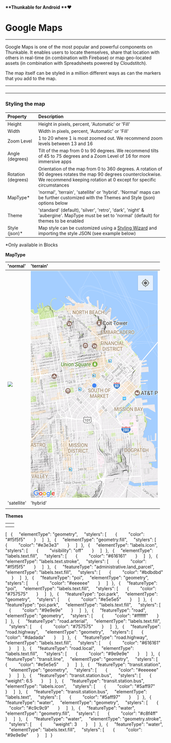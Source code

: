 #### **Thunkable for Android **❤

# Google Maps

---

Google Maps is one of the most popular and powerful components on Thunkable.  It enables users to locate themselves, share that location with others in real-time \(in combination with Firebase\) or map geo-located assets \(in combination with Spreadsheets powered by Cloudstitch\).

The map itself can be styled in a million different ways as can the markers that you add to the map.

---

### 

---

### Styling the map

| Property | Description |
| :--- | :--- |
| Height | Height in pixels, percent, 'Automatic' or 'Fill' |
| Width | Width in pixels, percent, 'Automatic' or 'Fill' |
| Zoom Level | 1 to 20 where 1 is most zoomed out.  We recommend zoom levels between 13 and 16 |
| Angle \(degrees\) | Tilt of the map from 0 to 90 degrees. We recommend tilts of 45 to 75 degrees and a Zoom Level of 16 for more immersive apps |
| Rotation \(degrees\) | Orientation of the map from 0 to 360 degrees. A rotation of 90 degrees rotates the map 90 degrees counterclockwise. We recommend keeping rotation at 0 except for specific circumstances |
| MapType\* | 'normal', 'terrain', 'satellite' or 'hybrid'. 'Normal' maps can be further customized with the Themes and Style \(json\) options below |
| Theme | 'standard' \(default\), 'silver', 'retro', 'dark', 'night' & 'aubergine'. MapType must be set to 'normal' \(default\) for themes to be enabled |
| Style \(json\)\* | Map style can be customized using a [Styling Wizard](https://mapstyle.withgoogle.com/) and importing the style JSON \(see example below\)  |

\*Only available in Blocks

**MapType**

| 'normal' | 'terrain' |
| :--- | :--- |
| ![](https://thunkable.com/reference/components/images/visualization/u3341.png) | ![](/assets/maps-terrain.png) |
| 'satellite' | 'hybrid' |
|  |  |





**Themes**

|  |  |
| :--- | :--- |
|  |  |
|  |  |

\[   {     "elementType": "geometry",     "stylers": \[       {         "color": "\#f5f5f5"       }     \]   },   {     "elementType": "geometry.fill",     "stylers": \[       {         "color": "\#e3e3e3"       }     \]   },   {     "elementType": "labels.icon",     "stylers": \[       {         "visibility": "off"       }     \]   },   {     "elementType": "labels.text.fill",     "stylers": \[       {         "color": "\#616161"       }     \]   },   {     "elementType": "labels.text.stroke",     "stylers": \[       {         "color": "\#f5f5f5"       }     \]   },   {     "featureType": "administrative.land\_parcel",     "elementType": "labels.text.fill",     "stylers": \[       {         "color": "\#bdbdbd"       }     \]   },   {     "featureType": "poi",     "elementType": "geometry",     "stylers": \[       {         "color": "\#eeeeee"       }     \]   },   {     "featureType": "poi",     "elementType": "labels.text.fill",     "stylers": \[       {         "color": "\#757575"       }     \]   },   {     "featureType": "poi.park",     "elementType": "geometry",     "stylers": \[       {         "color": "\#e5e5e5"       }     \]   },   {     "featureType": "poi.park",     "elementType": "labels.text.fill",     "stylers": \[       {         "color": "\#9e9e9e"       }     \]   },   {     "featureType": "road",     "elementType": "geometry",     "stylers": \[       {         "color": "\#ffffff"       }     \]   },   {     "featureType": "road.arterial",     "elementType": "labels.text.fill",     "stylers": \[       {         "color": "\#757575"       }     \]   },   {     "featureType": "road.highway",     "elementType": "geometry",     "stylers": \[       {         "color": "\#dadada"       }     \]   },   {     "featureType": "road.highway",     "elementType": "labels.text.fill",     "stylers": \[       {         "color": "\#616161"       }     \]   },   {     "featureType": "road.local",     "elementType": "labels.text.fill",     "stylers": \[       {         "color": "\#9e9e9e"       }     \]   },   {     "featureType": "transit.line",     "elementType": "geometry",     "stylers": \[       {         "color": "\#e5e5e5"       }     \]   },   {     "featureType": "transit.station",     "elementType": "geometry",     "stylers": \[       {         "color": "\#eeeeee"       }     \]   },   {     "featureType": "transit.station.bus",     "stylers": \[       {         "weight": 6.5       }     \]   },   {     "featureType": "transit.station.bus",     "elementType": "labels.icon",     "stylers": \[       {         "color": "\#5aff97"       }     \]   },   {     "featureType": "transit.station.bus",     "elementType": "labels.text",     "stylers": \[       {         "color": "\#5aff97"       }     \]   },   {     "featureType": "water",     "elementType": "geometry",     "stylers": \[       {         "color": "\#c9c9c9"       }     \]   },   {     "featureType": "water",     "elementType": "geometry.fill",     "stylers": \[       {         "color": "\#c8f4ff"       }     \]   },   {     "featureType": "water",     "elementType": "geometry.stroke",     "stylers": \[       {         "weight": 3       }     \]   },   {     "featureType": "water",     "elementType": "labels.text.fill",     "stylers": \[       {         "color": "\#9e9e9e"       }     \]   }

